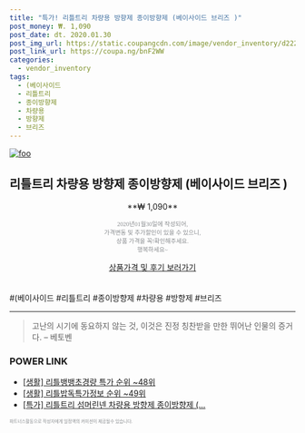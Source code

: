 ```yaml
--- 
title: "특가! 리틀트리 차량용 방향제 종이방향제 (베이사이드 브리즈 )" 
post_money: ₩. 1,090 
post_date: dt. 2020.01.30 
post_img_url: https://static.coupangcdn.com/image/vendor_inventory/d222/3efd249b5e5051732421a087fe89445f67f2c5f8e3fb7a399fd6277a63af.jpg 
post_link_url: https://coupa.ng/bnF2WW 
categories: 
  - vendor_inventory 
tags: 
  - (베이사이드 
  - 리틀트리 
  - 종이방향제 
  - 차량용 
  - 방향제 
  - 브리즈 
--- 
```

[![foo](https://static.coupangcdn.com/image/vendor_inventory/d222/3efd249b5e5051732421a087fe89445f67f2c5f8e3fb7a399fd6277a63af.jpg)](https://coupa.ng/bnF2WW) 

## 리틀트리 차량용 방향제 종이방향제 (베이사이드 브리즈 ) 
<p style="text-align: center;">**₩ 1,090**</p> 
<p style="text-align: center;"><span style="color: #898c8f; font-family: Georgia,Times,serif; font-size: 0.75em;">2020년01월30일에 작성되어, <br>가격변동 및 추가할인이 있을 수 있으니,<br> 상품 가격을 꼭!확인해주세요.<br>행복하세요~</span> 
</p>	 
<div markdown="0" style="text-align: center;"><a href="https://coupa.ng/bnF2WW" class="btn btn--success">상품가격 및 후기 보러가기</a></div> 
<br><br> 
  #(베이사이드 #리틀트리 #종이방향제 #차량용 #방향제 #브리즈 
<hr> 

> 고난의 시기에 동요하지 않는 것, 이것은 진정 칭찬받을 만한 뛰어난 인물의 증거다. – 베토벤 


### POWER LINK

* <a href="https://blog.naver.com/sakai111/221785256390" target="_blank"> [생활] 리틀뱅뱅초경량 특가 순위 ~48위</a>
* <a href="https://blog.naver.com/fasyy4321/221772078783" target="_blank"> [생활] 리틀밥독특가정보 순위 ~49위</a>
* <a href="https://blog.naver.com/santokki14/221790394744" target="_blank">[특가] 리틀트리 섬머린넨 차량용 방향제 종이방향제 (...</a>

<span style="color: #898c8f; font-family: Georgia,Times,serif; font-size: 0.55em;">파트너스활동으로 작성자에게 일정액의 커미션이 제공될수 있습니다.</span> 
